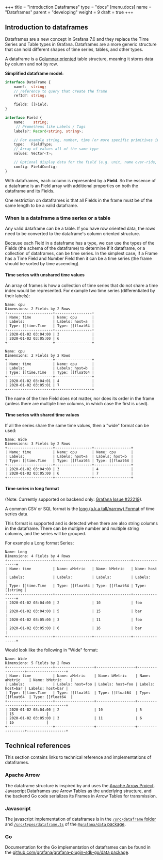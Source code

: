 +++
title = "Introduction Dataframes"
type = "docs"
[menu.docs]
name = "Dataframes"
parent = "developing"
weight = 9
draft = true
+++

## Introduction to dataframes

Dataframes are a new concept in Grafana 7.0 and they replace the Time Series and Table types in Grafana. Dataframes are a more generic structure that can hold different shapes of time series, tables, and other types.

A dataframe is a [Columnar oriented](https://en.wikipedia.org/wiki/Column-oriented_DBMS) table structure, meaning it stores data by column and not by row.

**Simplified dataframe model:**

```ts
interface DataFrame {
    name?:  string;
    // reference to query that create the frame
    refId?: string;

    fields: []Field;
}
```

```ts
interface Field {
    name:    string;
     // Prometheus like Labels / Tags
    labels?: Record<string, string>;

    // For example string, number, time (or more specific primitives in the backend)
    type:   FieldType;
    // Array of values all of the same type
    values: Vector<T>;

    // Optional display data for the field (e.g. unit, name over-ride, etc)
    config: FieldConfig;
}
```

With dataframes, each column is represented by a **Field**. So the essence of a dataframe is an Field array with additional properties on both the dataframe and its Fields.

One restriction on dataframes is that all Fields in the frame must be of the same length to be a valid dataframe.

### When is a dataframe a time series or a table

Any valid dataframe can be a table. If you have row oriented data, the rows need to be converted to the dataframe's column oriented structure.

Because each Field in a dataframe has a type, we can use the types of the Fields (the schema of the dataframe) to determine if it dataframe, or a collection of dataframes, can be time series. In the simplest case, if a Frame has a Time Field and Number Field then it can be a time series (the frame should be sorted by time ascending).

#### Time series with unshared time values

An array of frames is how a collection of time series that do not share a time index would be represented. For example two time series (differentiated by their labels):

```text
Name: cpu
Dimensions: 2 Fields by 2 Rows
+---------------------+-----------------+
| Name: time          | Name: cpu       |
| Labels:             | Labels: host=a  |
| Type: []time.Time   | Type: []float64 |
+---------------------+-----------------+
| 2020-01-02 03:04:00 | 3               |
| 2020-01-02 03:05:00 | 6               |
+---------------------+-----------------+

Name: cpu
Dimensions: 2 Fields by 2 Rows
+---------------------+-----------------+
| Name: time          | Name: cpu       |
| Labels:             | Labels: host=b  |
| Type: []time.Time   | Type: []float64 |
+---------------------+-----------------+
| 2020-01-02 03:04:01 | 4               |
| 2020-01-02 03:05:01 | 7               |
+---------------------+-----------------+
```

The name of the time Field does not matter, nor does its order in the frame (unless there are multiple time columns, in which case the first is used).

#### Time series with shared time values

If all the series share the same time values, then a "wide" format can be used:

```text
Name: Wide
Dimensions: 3 Fields by 2 Rows
+---------------------+-----------------+-----------------+
| Name: time          | Name: cpu       | Name: cpu       |
| Labels:             | Labels: host=a  | Labels: host=b  |
| Type: []time.Time   | Type: []float64 | Type: []float64 |
+---------------------+-----------------+-----------------+
| 2020-01-02 03:04:00 | 3               | 4               |
| 2020-01-02 03:05:00 | 6               | 7               |
+---------------------+-----------------+-----------------+
```

#### Time series in long format

(Note: Currently supported on backend only: [Grafana Issue #22219](https://github.com/grafana/grafana/issues/22219)).

A common CSV or SQL format is the [long (a.k.a tall/narrow) Format](https://en.wikipedia.org/wiki/Wide_and_narrow_data) of time series data.

This format is supported and is detected when there are also string columns in the dataframe. There can be multiple number and multiple string columns, and the series will be grouped.

For example a Long format Series:

```text
Name: Long
Dimensions: 4 Fields by 4 Rows
+---------------------+-----------------+-----------------+----------------+
| Name: time          | Name: aMetric   | Name: bMetric   | Name: host     |
| Labels:             | Labels:         | Labels:         | Labels:        |
| Type: []time.Time   | Type: []float64 | Type: []float64 | Type: []string |
+---------------------+-----------------+-----------------+----------------+
| 2020-01-02 03:04:00 | 2               | 10              | foo            |
| 2020-01-02 03:04:00 | 5               | 15              | bar            |
| 2020-01-02 03:05:00 | 3               | 11              | foo            |
| 2020-01-02 03:05:00 | 6               | 16              | bar            |
+---------------------+-----------------+-----------------+----------------+
```

Would look like the following in "Wide" format:

```text
Name: Wide
Dimensions: 5 Fields by 2 Rows
+---------------------+------------------+------------------+------------------+------------------+
| Name: time          | Name: aMetric    | Name: bMetric    | Name: aMetric    | Name: bMetric    |
| Labels:             | Labels: host=foo | Labels: host=foo | Labels: host=bar | Labels: host=bar |
| Type: []time.Time   | Type: []float64  | Type: []float64  | Type: []float64  | Type: []float64  |
+---------------------+------------------+------------------+------------------+------------------+
| 2020-01-02 03:04:00 | 2                | 10               | 5                | 15               |
| 2020-01-02 03:05:00 | 3                | 11               | 6                | 16               |
+---------------------+------------------+------------------+------------------+------------------+
```

## Technical references

This section contains links to technical reference and implementations of dataframes.

### Apache Arrow

The dataframe structure is inspired by and uses the [Apache Arrow Project](https://arrow.apache.org/). Javascript Dataframes use Arrow Tables as the underlying structure, and the backend Go code serializes its Frames in Arrow Tables for transmission.

### Javascript

The javascript implementation of dataframes is in the [`/src/dataframe` folder](https://github.com/grafana/grafana/tree/master/packages/grafana-data/src/dataframe) and [`/src/types/dataframe.ts`](https://github.com/grafana/grafana/blob/master/packages/grafana-data/src/types/dataFrame.ts) of the [`@grafana/data` package](https://github.com/grafana/grafana/tree/master/packages/grafana-data).

### Go

Documentation for the Go implementation of dataframes can be found in the [github.com/grafana/grafana-plugin-sdk-go/data package](https://pkg.go.dev/github.com/grafana/grafana-plugin-sdk-go/data?tab=doc).
